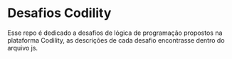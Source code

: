 # Desafios Codility
Esse repo é dedicado a desafios de lógica de programação propostos na plataforma Codility, as descrições de cada desafio encontrasse dentro do arquivo js.
